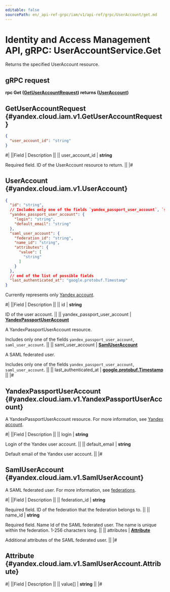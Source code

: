 ```yaml
---
editable: false
sourcePath: en/_api-ref-grpc/iam/v1/api-ref/grpc/UserAccount/get.md
---
```


# Identity and Access Management API, gRPC: UserAccountService.Get

Returns the specified UserAccount resource.

## gRPC request

**rpc Get ([GetUserAccountRequest](#yandex.cloud.iam.v1.GetUserAccountRequest)) returns ([UserAccount](#yandex.cloud.iam.v1.UserAccount))**

## GetUserAccountRequest {#yandex.cloud.iam.v1.GetUserAccountRequest}

```json
{
  "user_account_id": "string"
}
```

#|
||Field | Description ||
|| user_account_id | **string**

Required field. ID of the UserAccount resource to return. ||
|#

## UserAccount {#yandex.cloud.iam.v1.UserAccount}

```json
{
  "id": "string",
  // Includes only one of the fields `yandex_passport_user_account`, `saml_user_account`
  "yandex_passport_user_account": {
    "login": "string",
    "default_email": "string"
  },
  "saml_user_account": {
    "federation_id": "string",
    "name_id": "string",
    "attributes": {
      "value": [
        "string"
      ]
    }
  },
  // end of the list of possible fields
  "last_authenticated_at": "google.protobuf.Timestamp"
}
```

Currently represents only [Yandex account](/docs/iam/concepts/users/accounts#passport).

#|
||Field | Description ||
|| id | **string**

ID of the user account. ||
|| yandex_passport_user_account | **[YandexPassportUserAccount](#yandex.cloud.iam.v1.YandexPassportUserAccount)**

A YandexPassportUserAccount resource.

Includes only one of the fields `yandex_passport_user_account`, `saml_user_account`. ||
|| saml_user_account | **[SamlUserAccount](#yandex.cloud.iam.v1.SamlUserAccount)**

A SAML federated user.

Includes only one of the fields `yandex_passport_user_account`, `saml_user_account`. ||
|| last_authenticated_at | **[google.protobuf.Timestamp](https://developers.google.com/protocol-buffers/docs/reference/google.protobuf#timestamp)** ||
|#

## YandexPassportUserAccount {#yandex.cloud.iam.v1.YandexPassportUserAccount}

A YandexPassportUserAccount resource.
For more information, see [Yandex account](/docs/iam/concepts/users/accounts#passport).

#|
||Field | Description ||
|| login | **string**

Login of the Yandex user account. ||
|| default_email | **string**

Default email of the Yandex user account. ||
|#

## SamlUserAccount {#yandex.cloud.iam.v1.SamlUserAccount}

A SAML federated user.
For more information, see [federations](/docs/iam/concepts/federations).

#|
||Field | Description ||
|| federation_id | **string**

Required field. ID of the federation that the federation belongs to. ||
|| name_id | **string**

Required field. Name Id of the SAML federated user.
The name is unique within the federation. 1-256 characters long. ||
|| attributes | **[Attribute](#yandex.cloud.iam.v1.SamlUserAccount.Attribute)**

Additional attributes of the SAML federated user. ||
|#

## Attribute {#yandex.cloud.iam.v1.SamlUserAccount.Attribute}

#|
||Field | Description ||
|| value[] | **string** ||
|#